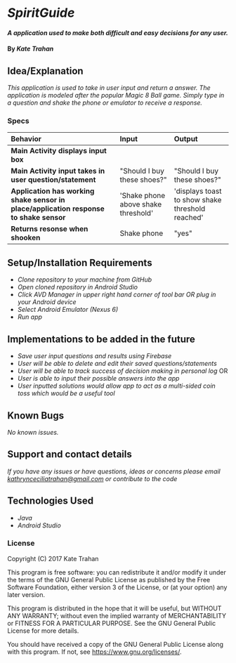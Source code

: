 # _SpiritGuide_


#### _A application used to make both difficult and easy decisions for any user._

#### By _**Kate Trahan**_

## Idea/Explanation

_This application is used to take in user input and return a answer. The application is modeled after the popular Magic 8 Ball game. Simply type in a question and shake the phone or emulator to receive a response._

### Specs
| Behavior | Input | Output |
| :-------------     | :------------- | :-------------
| **Main Activity displays input box**| |  |
| **Main Activity input takes in user question/statement**| "Should I buy these shoes?" | "Should I buy these shoes?" |
| **Application has working shake sensor in place/application response to shake sensor**| 'Shake phone above shake threshold' | 'displays toast to show shake threshold reached' |
| **Returns resonse when shooken**| Shake phone | "yes" |

## Setup/Installation Requirements

* _Clone repository to your machine from GitHub_
* _Open cloned repository in Android Studio_
* _Click AVD Manager in upper right hand corner of tool bar OR plug in your Android device_
* _Select Android Emulator (Nexus 6)_
* _Run app_

## Implementations to be added in the future
* _Save user input questions and results using Firebase_
* _User will be able to delete and edit their saved questions/statements_
* _User will be able to track success of decision making in personal log_
OR
* _User is able to input their possible answers into the app_
* _User inputted solutions would allow app to act as a multi-sided coin toss which would be a useful tool_


## Known Bugs

_No known issues._

## Support and contact details

_If you have any issues or have questions, ideas or concerns please email kathrynceciliatrahan@gmail.com or contribute to the code_

## Technologies Used

* _Java_
* _Android Studio_


### License
Copyright (C) 2017 Kate Trahan

This program is free software: you can redistribute it and/or modify it under the terms of the GNU General Public License as published by the Free Software Foundation, either version 3 of the License, or (at your option) any later version.

This program is distributed in the hope that it will be useful, but WITHOUT ANY WARRANTY; without even the implied warranty of MERCHANTABILITY or FITNESS FOR A PARTICULAR PURPOSE. See the GNU General Public License for more details.

You should have received a copy of the GNU General Public License along with this program. If not, see https://www.gnu.org/licenses/.